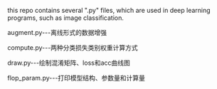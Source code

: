 this repo contains several ".py" files, which are used in deep learning programs, such as image classification. 

augment.py---离线形式的数据增强

compute.py---两种分类损失类别权重计算方式

draw.py---绘制混淆矩阵、loss和acc曲线图

flop_param.py---打印模型结构、参数量和计算量
